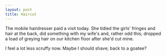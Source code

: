 ```yaml
---
layout: post
title: Haircut
---
```


The mobile hairdresser paid a visit today.  She tidied the girls' fringes and hair at the back, did something with my wife's and, rather odd this; dropped a load of greying hair on our kitchen floor after she'd cut mine.

I feel a lot less scruffy now.   Maybe I should shave; back to a goatee?
